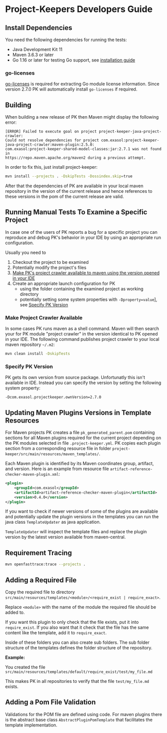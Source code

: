 # Project-Keepers Developers Guide

## Install Dependencies

You need the following dependencies for running the tests:

* Java Development Kit 11
* Maven 3.6.3 or later
* Go 1.16 or later for testing Go support, see [installation guide](https://go.dev/doc/install)

### go-licenses

[go-licenses](https://github.com/google/go-licenses/) is required for extracting Go module license information.
Since version 2.7.0 PK will automatically install `go-licenses` if required.

## Building

When building a new release of PK then Maven might display the following error:

```
[ERROR] Failed to execute goal on project project-keeper-java-project-crawler:
Could not resolve dependencies for project com.exasol:project-keeper-java-project-crawler:maven-plugin:2.5.0:
com.exasol:project-keeper-shared-model-classes:jar:2.7.1 was not found in
https://repo.maven.apache.org/maven2 during a previous attempt.
```

In order to fix this, just install project-keeper:

```sh
mvn install --projects . -DskipTests -Dossindex.skip=true
```

After that the dependencies of PK are available in your local maven repository in the version of the current release and hence references to these versions in the pom of the current release are valid.

## Running Manual Tests To Examine a Specific Project

In case one of the users of PK reports a bug for a specific project you can reproduce and debug PK's behavior in your IDE by using an appropriate run configuration.

Usually you need to
1. Checkout the project to be examined
2. Potentially modify the project's files
3. [Make PK's project crawler available to maven using the version opened in your IDE](#make-project-crawler-available)
4. Create an appropriate launch configuration for PK
   * using the folder containing the examined project as working directory
   * potentially setting some system properties with `-Dproperty=value`], see [Specify PK Version](#specify-pk-version)

### Make Project Crawler Available

In some cases PK runs maven as a shell command. Maven will then search your for PK module "project crawler" in the version identical to PK opened in your IDE. The following command publishes project crawler to your local maven repository `~/.m2`:

```sh
mvn clean install -DskipTests
```

### Specify PK Version

PK gets its own version from source package. Unfortunatly this isn't available in IDE. Instead you can specify the version by setting the following system property:
```
-Dcom.exasol.projectkeeper.ownVersion=2.7.0
```

## Updating Maven Plugins Versions in Template Resources

For Maven projects PK creates a file `pk_generated_parent.pom` containing sections for all Maven plugins required for the current project depending on the PK modules selected in file `.project-keeper.yml`. PK copies each plugin section from a corresponding resource file in folder `project-keeper/src/main/resources/maven_templates/`.

Each Maven plugin is identified by its Maven coordinates group, artifact, and version. Here is an example from resource file `artifact-reference-checker-maven-plugin.xml`:
```xml
<plugin>
    <groupId>com.exasol</groupId>
    <artifactId>artifact-reference-checker-maven-plugin</artifactId>
    <version>0.4.0</version>
</plugin>
```

If you want to check if newer versions of some of the plugins are available and potentially update the plugin versions in the templates you can run the java class `TemplateUpdater` as java application.

`TemplateUpdater` will inspect the template files and replace the plugin version by the latest version available from maven-central.

## Requirement Tracing

```sh
mvn openfasttrace:trace --projects .
```

## Adding a Required File

Copy the required file to directory `src/main/resources/templates/<module>/<require_exist | require_exact>`.

Replace `<module>` with the name of the module the required file should be added to. 

If you want this plugin to only check that the file exists, put it into `require_exist`. If you also want that it check that the file has the same content like the template, add it to `require_exact`. 

Inside of these folders you can also create sub folders. The sub folder structure of the templates defines the folder structure of the repository.

**Example:**

You created the file `src/main/resources/templates/default/require_exist/test/my_file.md`

This makes PK in all repositories to verify that the file `test/my_file.md` exists.

## Adding a Pom File Validation

Validations for the POM file are defined using code. For maven plugins there is the abstract base class `AbstractPluginPomTemplate` that facilitates the template implementation.
